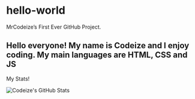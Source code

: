 # hello-world
MrCodeize’s First Ever GitHub Project.

Hello everyone! My name is Codeize and I enjoy coding. My main languages are HTML, CSS and JS
--
My Stats! 

![Codeize's GitHub Stats](https://github-readme-stats.vercel.app/api?username=mrcodeize&show_icons=true)
